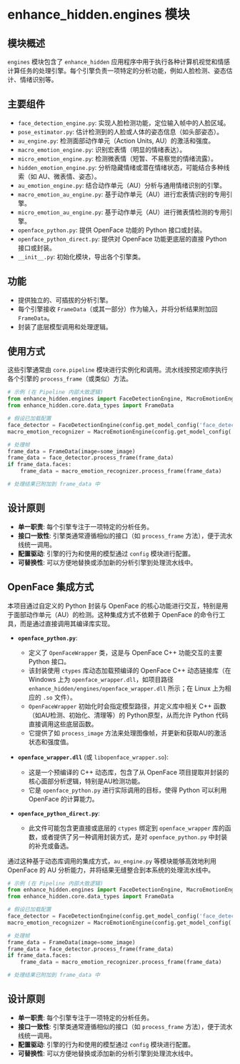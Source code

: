 # enhance_hidden.engines 模块

## 模块概述

`engines` 模块包含了 `enhance_hidden` 应用程序中用于执行各种计算机视觉和情感计算任务的处理引擎。每个引擎负责一项特定的分析功能，例如人脸检测、姿态估计、情绪识别等。

## 主要组件

*   `face_detection_engine.py`: 实现人脸检测功能，定位输入帧中的人脸区域。
*   `pose_estimator.py`: 估计检测到的人脸或人体的姿态信息（如头部姿态）。
*   `au_engine.py`: 检测面部动作单元（Action Units, AU）的激活和强度。
*   `macro_emotion_engine.py`: 识别宏表情（明显的情绪表达）。
*   `micro_emotion_engine.py`: 检测微表情（短暂、不易察觉的情绪流露）。
*   `hidden_emotion_engine.py`: 分析隐藏情绪或潜在情绪状态，可能结合多种线索（如 AU、微表情、姿态）。
*   `au_emotion_engine.py`: 结合动作单元（AU）分析与通用情绪识别的引擎。
*   `macro_emotion_au_engine.py`: 基于动作单元（AU）进行宏表情识别的专用引擎。
*   `micro_emotion_au_engine.py`: 基于动作单元（AU）进行微表情检测的专用引擎。
*   `openface_python.py`: 提供 OpenFace 功能的 Python 接口或封装。
*   `openface_python_direct.py`: 提供对 OpenFace 功能更底层的直接 Python 接口或封装。
*   `__init__.py`: 初始化模块，导出各个引擎类。

## 功能

*   提供独立的、可插拔的分析引擎。
*   每个引擎接收 `FrameData`（或其一部分）作为输入，并将分析结果附加回 `FrameData`。
*   封装了底层模型调用和处理逻辑。

## 使用方式

这些引擎通常由 `core.pipeline` 模块进行实例化和调用。流水线按预定顺序执行各个引擎的 `process_frame`（或类似）方法。

```python
# 示例 (在 Pipeline 内部大致逻辑)
from enhance_hidden.engines import FaceDetectionEngine, MacroEmotionEngine
from enhance_hidden.core.data_types import FrameData

# 假设已加载配置
face_detector = FaceDetectionEngine(config.get_model_config('face_detection'))
macro_emotion_recognizer = MacroEmotionEngine(config.get_model_config('macro_emotion'))

# 处理帧
frame_data = FrameData(image=some_image)
frame_data = face_detector.process_frame(frame_data)
if frame_data.faces:
    frame_data = macro_emotion_recognizer.process_frame(frame_data)

# 处理结果已附加到 frame_data 中
```

## 设计原则

*   **单一职责**: 每个引擎专注于一项特定的分析任务。
*   **接口一致性**: 引擎类通常遵循相似的接口（如 `process_frame` 方法），便于流水线统一调用。
*   **配置驱动**: 引擎的行为和使用的模型通过 `config` 模块进行配置。
*   **可替换性**: 可以方便地替换或添加新的分析引擎到处理流水线中。 

## OpenFace 集成方式

本项目通过自定义的 Python 封装与 OpenFace 的核心功能进行交互，特别是用于面部动作单元（AU）的检测。这种集成方式不依赖于 OpenFace 的命令行工具，而是通过直接调用其编译库实现。

*   **`openface_python.py`**:
    *   定义了 `OpenFaceWrapper` 类，这是与 OpenFace C++ 功能交互的主要 Python 接口。
    *   该封装使用 `ctypes` 库动态加载预编译的 OpenFace C++ 动态链接库（在 Windows 上为 `openface_wrapper.dll`，如项目路径 `enhance_hidden/engines/openface_wrapper.dll` 所示；在 Linux 上为相应的 `.so` 文件）。
    *   `OpenFaceWrapper` 初始化时会指定模型路径，并定义库中相关 C++ 函数（如AU检测、初始化、清理等）的 Python原型，从而允许 Python 代码直接调用这些底层函数。
    *   它提供了如 `process_image` 方法来处理图像帧，并更新和获取AU的激活状态和强度值。

*   **`openface_wrapper.dll`** (或 `libopenface_wrapper.so`):
    *   这是一个预编译的 C++ 动态库，包含了从 OpenFace 项目提取并封装的核心面部分析逻辑，特别是AU检测功能。
    *   它是 `openface_python.py` 进行实际调用的目标，使得 Python 可以利用 OpenFace 的计算能力。

*   **`openface_python_direct.py`**:
    *   此文件可能包含更直接或底层的 `ctypes` 绑定到 `openface_wrapper` 库的函数，或者提供了另一种调用封装方式，是对 `openface_python.py` 中封装的补充或备选。

通过这种基于动态库调用的集成方式，`au_engine.py` 等模块能够高效地利用 OpenFace 的 AU 分析能力，并将结果无缝整合到本系统的处理流水线中。

```python
# 示例 (在 Pipeline 内部大致逻辑)
from enhance_hidden.engines import FaceDetectionEngine, MacroEmotionEngine
from enhance_hidden.core.data_types import FrameData

# 假设已加载配置
face_detector = FaceDetectionEngine(config.get_model_config('face_detection'))
macro_emotion_recognizer = MacroEmotionEngine(config.get_model_config('macro_emotion'))

# 处理帧
frame_data = FrameData(image=some_image)
frame_data = face_detector.process_frame(frame_data)
if frame_data.faces:
    frame_data = macro_emotion_recognizer.process_frame(frame_data)

# 处理结果已附加到 frame_data 中
```

## 设计原则

*   **单一职责**: 每个引擎专注于一项特定的分析任务。
*   **接口一致性**: 引擎类通常遵循相似的接口（如 `process_frame` 方法），便于流水线统一调用。
*   **配置驱动**: 引擎的行为和使用的模型通过 `config` 模块进行配置。
*   **可替换性**: 可以方便地替换或添加新的分析引擎到处理流水线中。 
